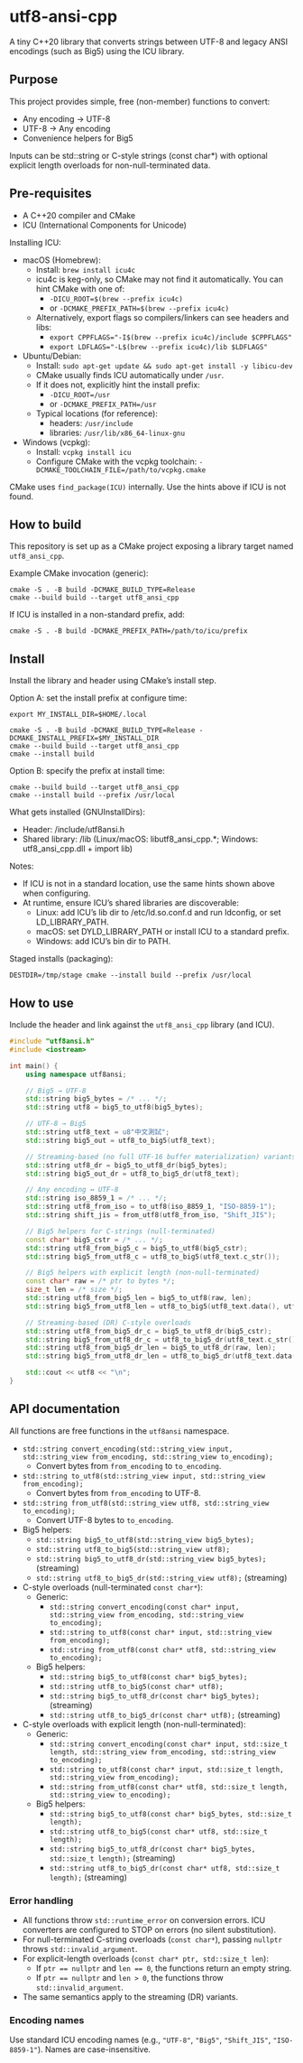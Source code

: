 # utf8-ansi-cpp

A tiny C++20 library that converts strings between UTF-8 and legacy ANSI encodings (such as Big5) using the ICU library.

## Purpose
This project provides simple, free (non-member) functions to convert:
- Any encoding → UTF-8
- UTF-8 → Any encoding
- Convenience helpers for Big5

Inputs can be std::string or C-style strings (const char*) with optional explicit length overloads for non-null-terminated data.

## Pre-requisites
- A C++20 compiler and CMake
- ICU (International Components for Unicode)

Installing ICU:
- macOS (Homebrew):
  - Install: `brew install icu4c`
  - icu4c is keg-only, so CMake may not find it automatically. You can hint CMake with one of:
    - `-DICU_ROOT=$(brew --prefix icu4c)`
    - or `-DCMAKE_PREFIX_PATH=$(brew --prefix icu4c)`
  - Alternatively, export flags so compilers/linkers can see headers and libs:
    - `export CPPFLAGS="-I$(brew --prefix icu4c)/include $CPPFLAGS"`
    - `export LDFLAGS="-L$(brew --prefix icu4c)/lib $LDFLAGS"`
- Ubuntu/Debian:
  - Install: `sudo apt-get update && sudo apt-get install -y libicu-dev`
  - CMake usually finds ICU automatically under `/usr`.
  - If it does not, explicitly hint the install prefix:
    - `-DICU_ROOT=/usr`
    - or `-DCMAKE_PREFIX_PATH=/usr`
  - Typical locations (for reference):
    - headers: `/usr/include`
    - libraries: `/usr/lib/x86_64-linux-gnu`
- Windows (vcpkg):
  - Install: `vcpkg install icu`
  - Configure CMake with the vcpkg toolchain: `-DCMAKE_TOOLCHAIN_FILE=/path/to/vcpkg.cmake`

CMake uses `find_package(ICU)` internally. Use the hints above if ICU is not found.

## How to build
This repository is set up as a CMake project exposing a library target named `utf8_ansi_cpp`.

Example CMake invocation (generic):

```
cmake -S . -B build -DCMAKE_BUILD_TYPE=Release
cmake --build build --target utf8_ansi_cpp
```

If ICU is installed in a non-standard prefix, add:

```
cmake -S . -B build -DCMAKE_PREFIX_PATH=/path/to/icu/prefix
```

## Install

Install the library and header using CMake’s install step.

Option A: set the install prefix at configure time:
```
export MY_INSTALL_DIR=$HOME/.local

cmake -S . -B build -DCMAKE_BUILD_TYPE=Release -DCMAKE_INSTALL_PREFIX=$MY_INSTALL_DIR
cmake --build build --target utf8_ansi_cpp
cmake --install build
```

Option B: specify the prefix at install time:
```
cmake --build build --target utf8_ansi_cpp
cmake --install build --prefix /usr/local
```

What gets installed (GNUInstallDirs):
- Header: <prefix>/include/utf8ansi.h
- Shared library: <prefix>/lib (Linux/macOS: libutf8_ansi_cpp.*; Windows: utf8_ansi_cpp.dll + import lib)

Notes:
- If ICU is not in a standard location, use the same hints shown above when configuring.
- At runtime, ensure ICU’s shared libraries are discoverable:
  - Linux: add ICU’s lib dir to /etc/ld.so.conf.d and run ldconfig, or set LD_LIBRARY_PATH.
  - macOS: set DYLD_LIBRARY_PATH or install ICU to a standard prefix.
  - Windows: add ICU’s bin dir to PATH.

Staged installs (packaging):
```
DESTDIR=/tmp/stage cmake --install build --prefix /usr/local
```

## How to use
Include the header and link against the `utf8_ansi_cpp` library (and ICU).

```cpp
#include "utf8ansi.h"
#include <iostream>

int main() {
    using namespace utf8ansi;

    // Big5 → UTF-8
    std::string big5_bytes = /* ... */;
    std::string utf8 = big5_to_utf8(big5_bytes);

    // UTF-8 → Big5
    std::string utf8_text = u8"中文測試";
    std::string big5_out = utf8_to_big5(utf8_text);

    // Streaming-based (no full UTF-16 buffer materialization) variants using ICU ucnv_convertEx
    std::string utf8_dr = big5_to_utf8_dr(big5_bytes);
    std::string big5_out_dr = utf8_to_big5_dr(utf8_text);

    // Any encoding ↔ UTF-8
    std::string iso_8859_1 = /* ... */;
    std::string utf8_from_iso = to_utf8(iso_8859_1, "ISO-8859-1");
    std::string shift_jis = from_utf8(utf8_from_iso, "Shift_JIS");

    // Big5 helpers for C-strings (null-terminated)
    const char* big5_cstr = /* ... */;
    std::string utf8_from_big5_c = big5_to_utf8(big5_cstr);
    std::string big5_from_utf8_c = utf8_to_big5(utf8_text.c_str());

    // Big5 helpers with explicit length (non-null-terminated)
    const char* raw = /* ptr to bytes */;
    size_t len = /* size */;
    std::string utf8_from_big5_len = big5_to_utf8(raw, len);
    std::string big5_from_utf8_len = utf8_to_big5(utf8_text.data(), utf8_text.size());

    // Streaming-based (DR) C-style overloads
    std::string utf8_from_big5_dr_c = big5_to_utf8_dr(big5_cstr);
    std::string big5_from_utf8_dr_c = utf8_to_big5_dr(utf8_text.c_str());
    std::string utf8_from_big5_dr_len = big5_to_utf8_dr(raw, len);
    std::string big5_from_utf8_dr_len = utf8_to_big5_dr(utf8_text.data(), utf8_text.size());

    std::cout << utf8 << "\n";
}
```

## API documentation
All functions are free functions in the `utf8ansi` namespace.

- `std::string convert_encoding(std::string_view input, std::string_view from_encoding, std::string_view to_encoding);`
  - Convert bytes from `from_encoding` to `to_encoding`.
- `std::string to_utf8(std::string_view input, std::string_view from_encoding);`
  - Convert bytes from `from_encoding` to UTF-8.
- `std::string from_utf8(std::string_view utf8, std::string_view to_encoding);`
  - Convert UTF-8 bytes to `to_encoding`.
- Big5 helpers:
  - `std::string big5_to_utf8(std::string_view big5_bytes);`
  - `std::string utf8_to_big5(std::string_view utf8);`
  - `std::string big5_to_utf8_dr(std::string_view big5_bytes);` (streaming)
  - `std::string utf8_to_big5_dr(std::string_view utf8);` (streaming)
- C-style overloads (null-terminated `const char*`):
  - Generic:
    - `std::string convert_encoding(const char* input, std::string_view from_encoding, std::string_view to_encoding);`
    - `std::string to_utf8(const char* input, std::string_view from_encoding);`
    - `std::string from_utf8(const char* utf8, std::string_view to_encoding);`
  - Big5 helpers:
    - `std::string big5_to_utf8(const char* big5_bytes);`
    - `std::string utf8_to_big5(const char* utf8);`
    - `std::string big5_to_utf8_dr(const char* big5_bytes);` (streaming)
    - `std::string utf8_to_big5_dr(const char* utf8);` (streaming)
- C-style overloads with explicit length (non-null-terminated):
  - Generic:
    - `std::string convert_encoding(const char* input, std::size_t length, std::string_view from_encoding, std::string_view to_encoding);`
    - `std::string to_utf8(const char* input, std::size_t length, std::string_view from_encoding);`
    - `std::string from_utf8(const char* utf8, std::size_t length, std::string_view to_encoding);`
  - Big5 helpers:
    - `std::string big5_to_utf8(const char* big5_bytes, std::size_t length);`
    - `std::string utf8_to_big5(const char* utf8, std::size_t length);`
    - `std::string big5_to_utf8_dr(const char* big5_bytes, std::size_t length);` (streaming)
    - `std::string utf8_to_big5_dr(const char* utf8, std::size_t length);` (streaming)

### Error handling
- All functions throw `std::runtime_error` on conversion errors. ICU converters are configured to STOP on errors (no silent substitution).
- For null-terminated C-string overloads (`const char*`), passing `nullptr` throws `std::invalid_argument`.
- For explicit-length overloads (`const char* ptr, std::size_t len`):
  - If `ptr == nullptr` and `len == 0`, the functions return an empty string.
  - If `ptr == nullptr` and `len > 0`, the functions throw `std::invalid_argument`.
- The same semantics apply to the streaming (DR) variants.

### Encoding names
Use standard ICU encoding names (e.g., `"UTF-8"`, `"Big5"`, `"Shift_JIS"`, `"ISO-8859-1"`). Names are case-insensitive.
